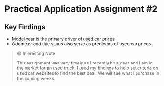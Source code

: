 # Practical Application Assignment #2

## Key Findings

- Model year is the primary driver of used car prices
- Odometer and title status also serve as predictors of used car prices


> :smile: Interesting Note
> 
> This assignment was very timely as I recently hit a deer and I am in the
> market for an used truck. I used my findings to help set criteria on
> used car websites to find the best deal. We will see what I purchase
> in the coming weeks.